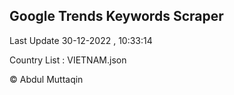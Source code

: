 

## Google Trends Keywords Scraper 
 
Last Update 30-12-2022 , 10:33:14

Country List :
VIETNAM.json



© Abdul Muttaqin 

